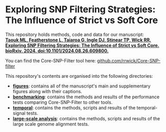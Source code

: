 # Exploring SNP Filtering Strategies: The Influence of Strict vs Soft Core

This repository holds methods, code and data for our manuscript:<br>
[**Taouk ML, Featherstone L, Taiaroa G, Ingle DJ, Stinear TP, Wick RR. Exploring SNP Filtering Strategies: The Influence of Strict vs Soft Core. bioRxiv. 2024. doi:10.1101/2024.08.26.609800.**](https://doi.org/10.1101/2024.08.26.609800)

You can find the Core-SNP-Filter tool here:
[github.com/rrwick/Core-SNP-filter](https://github.com/rrwick/Core-SNP-filter)

This repository's contents are organised into the following directories:

-   [**figures**](figures): contains all of the manuscript's main and
    supplementary figures along with their captions.
-   [**benchmarking**](benchmarking): contains the methods and results
    of the performance tests comparing Core-SNP-Filter to other tools.
-   [**temporal**](temporal): contains the methods, scripts and results
    of the temporal-signal tests.
-   [**large-scale
    analysis**](https://github.com/mtaouk/Core-SNP-filter-methods/tree/main/largescale_analysis):
    contains the methods, scripts and results of the large scale genome
    alignment tests.
